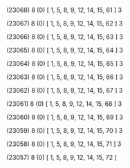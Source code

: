 (23068) 8 (0) [ 1, 5, 8, 9, 12, 14, 15, 61 ] 3 


(23067) 8 (0) [ 1, 5, 8, 9, 12, 14, 15, 62 ] 3 


(23066) 8 (0) [ 1, 5, 8, 9, 12, 14, 15, 63 ] 3 


(23065) 8 (0) [ 1, 5, 8, 9, 12, 14, 15, 64 ] 3 


(23064) 8 (0) [ 1, 5, 8, 9, 12, 14, 15, 65 ] 3 


(23063) 8 (0) [ 1, 5, 8, 9, 12, 14, 15, 66 ] 3 


(23062) 8 (0) [ 1, 5, 8, 9, 12, 14, 15, 67 ] 3 


(23061) 8 (0) [ 1, 5, 8, 9, 12, 14, 15, 68 ] 3 


(23060) 8 (0) [ 1, 5, 8, 9, 12, 14, 15, 69 ] 3 


(23059) 8 (0) [ 1, 5, 8, 9, 12, 14, 15, 70 ] 3 


(23058) 8 (0) [ 1, 5, 8, 9, 12, 14, 15, 71 ] 3 


(23057) 8 (0) [ 1, 5, 8, 9, 12, 14, 15, 72 ]  

